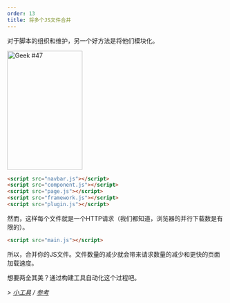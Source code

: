 ```yaml
---
order: 13
title: 将多个JS文件合并
---
```


对于脚本的组织和维护，另一个好方法是将他们模块化。

<div class="img-right">
  <img id="geek-47" class="icos-geek" src="http://browserdiet.com/en/assets/img/47.png" alt="Geek #47" width="174" height="275" />
</div>

```html
<script src="navbar.js"></script>
<script src="component.js"></script>
<script src="page.js"></script>
<script src="framework.js"></script>
<script src="plugin.js"></script>
```

然而，这样每个文件就是一个HTTP请求（我们都知道，浏览器的并行下载数是有限的）。

```html
<script src="main.js"></script>
```

所以，合并你的JS文件。文件数量的减少就会带来请求数量的减少和更快的页面加载速度。

想要两全其美？通过构建工具自动化这个过程吧。

*> [小工具](https://github.com/zenorocha/browser-diet/wiki/Tools#wiki-combine-multiple-js-files-into-one) / [参考](https://github.com/zenorocha/browser-diet/wiki/References#combine-multiple-js-files-into-one)*
